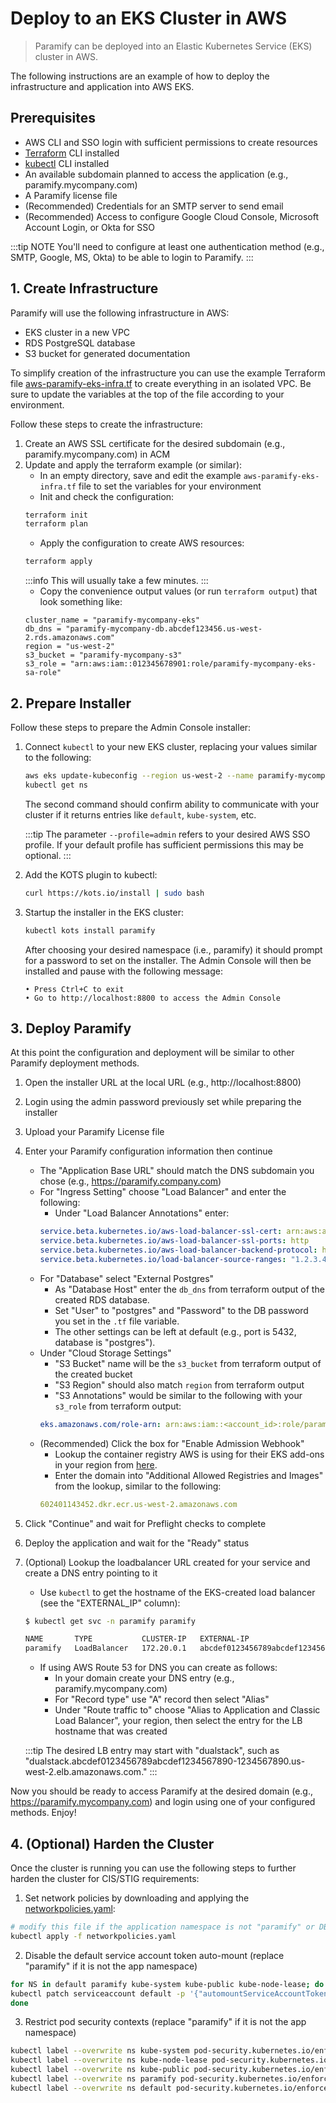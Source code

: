 # Deploy to an EKS Cluster in AWS
> Paramify can be deployed into an Elastic Kubernetes Service (EKS) cluster in AWS.

The following instructions are an example of how to deploy the infrastructure and application into AWS EKS.


## Prerequisites
- AWS CLI and SSO login with sufficient permissions to create resources
- [Terraform](https://www.terraform.io/) CLI installed
- [kubectl](https://kubernetes.io/docs/reference/kubectl/) CLI installed
- An available subdomain planned to access the application (e.g., paramify.mycompany.com)
- A Paramify license file
- (Recommended) Credentials for an SMTP server to send email
- (Recommended) Access to configure Google Cloud Console, Microsoft Account Login, or Okta for SSO

:::tip NOTE
You'll need to configure at least one authentication method (e.g., SMTP, Google, MS, Okta) to be able to login to Paramify.
:::


## 1. Create Infrastructure
Paramify will use the following infrastructure in AWS:
- EKS cluster in a new VPC
- RDS PostgreSQL database
- S3 bucket for generated documentation

To simplify creation of the infrastructure you can use the example Terraform file [aws-paramify-eks-infra.tf](https://github.com/paramify/support/blob/main/aws-paramify-eks-infra.tf) to create everything in an isolated VPC. Be sure to update the variables at the top of the file according to your environment.

Follow these steps to create the infrastructure:
1. Create an AWS SSL certificate for the desired subdomain (e.g., paramify.mycompany.com) in ACM
2. Update and apply the terraform example (or similar):
    - In an empty directory, save and edit the example `aws-paramify-eks-infra.tf` file to set the variables for your environment
    - Init and check the configuration:
    ```bash
    terraform init
    terraform plan
    ```
    - Apply the configuration to create AWS resources:
    ```bash
    terraform apply
    ```
    :::info
    This will usually take a few minutes.
    :::
    - Copy the convenience output values (or run `terraform output`) that look something like:
    ```
    cluster_name = "paramify-mycompany-eks"
    db_dns = "paramify-mycompany-db.abcdef123456.us-west-2.rds.amazonaws.com"
    region = "us-west-2"
    s3_bucket = "paramify-mycompany-s3"
    s3_role = "arn:aws:iam::012345678901:role/paramify-mycompany-eks-sa-role"
    ```


## 2. Prepare Installer
Follow these steps to prepare the Admin Console installer:
1. Connect `kubectl` to your new EKS cluster, replacing your values similar to the following:
    ```bash
    aws eks update-kubeconfig --region us-west-2 --name paramify-mycompany-eks --profile=admin
    kubectl get ns
    ```
    The second command should confirm ability to communicate with your cluster if it returns entries like `default`, `kube-system`, etc.

    :::tip
    The parameter `--profile=admin` refers to your desired AWS SSO profile. If your default profile has sufficient permissions this may be optional.
    :::
2. Add the KOTS plugin to kubectl:
    ```bash
    curl https://kots.io/install | sudo bash
    ```
3. Startup the installer in the EKS cluster:
    ```bash
    kubectl kots install paramify
    ```
    After choosing your desired namespace (i.e., paramify) it should prompt for a password to set on the installer.
    The Admin Console will then be installed and pause with the following message:
    ```
    • Press Ctrl+C to exit
    • Go to http://localhost:8800 to access the Admin Console
    ```


## 3. Deploy Paramify
At this point the configuration and deployment will be similar to other Paramify deployment methods.

1. Open the installer URL at the local URL (e.g., http://localhost:8800)
2. Login using the admin password previously set while preparing the installer
3. Upload your Paramify License file
4. Enter your Paramify configuration information then continue
    - The "Application Base URL" should match the DNS subdomain you chose (e.g., https://paramify.company.com)
    - For "Ingress Setting" choose "Load Balancer" and enter the following:
        - Under "Load Balancer Annotations" enter:
        ```yaml
        service.beta.kubernetes.io/aws-load-balancer-ssl-cert: arn:aws:acm:us-west-2:<account_id>:certificate/<cert_id>  # replace with your SSL cert
        service.beta.kubernetes.io/aws-load-balancer-ssl-ports: http
        service.beta.kubernetes.io/aws-load-balancer-backend-protocol: https
        service.beta.kubernetes.io/load-balancer-source-ranges: "1.2.3.4/32,0.0.0.0/0"  # replace with your IP addresses, or remove for public access
        ```
    - For "Database" select "External Postgres"
        - As "Database Host" enter the `db_dns` from terraform output of the created RDS database.
        - Set "User" to "postgres" and "Password" to the DB password you set in the `.tf` file variable.
        - The other settings can be left at default (e.g., port is 5432, database is "postgres").
    - Under "Cloud Storage Settings"
        - "S3 Bucket" name will be the `s3_bucket` from terraform output of the created bucket
        - "S3 Region" should also match `region` from terraform output
        - "S3 Annotations" would be similar to the following with your `s3_role` from terraform output:
        ```yaml
        eks.amazonaws.com/role-arn: arn:aws:iam::<account_id>:role/paramify-mycompany-eks-sa-role
        ```
    - (Recommended) Click the box for "Enable Admission Webhook"
        - Lookup the container registry AWS is using for their EKS add-ons in your region from [here](https://docs.aws.amazon.com/eks/latest/userguide/add-ons-images.html).
        - Enter the domain into "Additional Allowed Registries and Images" from the lookup, similar to the following:
        ```yaml
        602401143452.dkr.ecr.us-west-2.amazonaws.com
        ```
5. Click "Continue" and wait for Preflight checks to complete
6. Deploy the application and wait for the "Ready" status
7. (Optional) Lookup the loadbalancer URL created for your service and create a DNS entry pointing to it
    - Use `kubectl` to get the hostname of the EKS-created load balancer (see the "EXTERNAL_IP" column):
    ```bash
    $ kubectl get svc -n paramify paramify

    NAME       TYPE           CLUSTER-IP   EXTERNAL-IP                                                               PORT(S)         AGE
    paramify   LoadBalancer   172.20.0.1   abcdef0123456789abcdef1234567890-1234567890.us-west-2.elb.amazonaws.com   443:32101/TCP   3m18s
    ```
    - If using AWS Route 53 for DNS you can create as follows:
        - In your domain create your DNS entry (e.g., paramify.mycompany.com)
        - For "Record type" use "A" record then select "Alias"
        - Under "Route traffic to" choose "Alias to Application and Classic Load Balancer", your region, then select the entry for the LB hostname that was created

    :::tip
    The desired LB entry may start with "dualstack", such as "dualstack.abcdef0123456789abcdef1234567890-1234567890.us-west-2.elb.amazonaws.com."
    :::

Now you should be ready to access Paramify at the desired domain (e.g., https://paramify.mycompany.com) and login using one of your configured methods. Enjoy!


## 4. (Optional) Harden the Cluster
Once the cluster is running you can use the following steps to further harden the cluster for CIS/STIG requirements:
1. Set network policies by downloading and applying the [networkpolicies.yaml](https://github.com/paramify/support/blob/main/networkpolicies.yaml):
```bash
# modify this file if the application namespace is not "paramify" or DB port is not 5432
kubectl apply -f networkpolicies.yaml
```
2. Disable the default service account token auto-mount (replace "paramify" if it is not the app namespace)
```bash
for NS in default paramify kube-system kube-public kube-node-lease; do
kubectl patch serviceaccount default -p '{"automountServiceAccountToken": false}' -n $NS
done
```
3. Restrict pod security contexts (replace "paramify" if it is not the app namespace)
```bash
kubectl label --overwrite ns kube-system pod-security.kubernetes.io/enforce=privileged
kubectl label --overwrite ns kube-node-lease pod-security.kubernetes.io/enforce=baseline
kubectl label --overwrite ns kube-public pod-security.kubernetes.io/enforce=baseline
kubectl label --overwrite ns paramify pod-security.kubernetes.io/enforce=baseline
kubectl label --overwrite ns default pod-security.kubernetes.io/enforce=restricted
```
